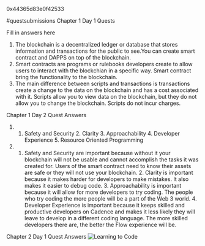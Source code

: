 0x44365d83e0f42533

#questsubmissions
Chapter 1 Day 1 Quests

Fill in answers here
1) The blockchain is a decentralized ledger or database that stores information and transactions for the public to see.You can create smart contract and DAPPS on top of the blockchain. 
2) Smart contracts are programs or rulebooks developers create to allow users to interact with the blockchian in a specific way. Smart contract bring the functionality to the blockchain. 
3) The main difference between scripts and transactions is transactions create a change to the data on the blockchain and has a cost associated with it. Scripts allow you to view data on the blockchain, but they do not allow you to change the blockchain. Scripts do not incur charges. 

Chapter 1 Day 2 Quest Answers 
1) 1. Safety and Security 2. Clarity 3. Approachability 4. Developer Experience 5. Resource Oriented Programming 
2) 1. Safety and Security are important because without it your blockchain will not be usable and cannot accomplish the tasks it was created for. Users of the smart contract need to know their assets are safe or they will not use your blockchain. 2. Clarity is important because it makes harder for developers to make mistakes. It also makes it easier to debug code. 3. Approachability is important because it will allow for more developers to try coding. The people who try coding the more people will be a part of the Web 3 world. 4. Developer Experience is important because it keeps skilled and productive developers on Cadence and makes it less likely they will leave to develop in a different coding language. The more skilled developers there are, the better the Flow experience will be.

Chapter 2 Day 1 Quest Answers
![Learning to Code](https://user-images.githubusercontent.com/104658155/168206620-4dfd2d8a-252f-4c0b-a9fc-99209883f274.PNG)
